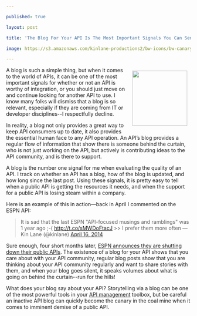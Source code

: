 ---
published: true
layout: post
title: 'The Blog For Your API Is The Most Important Signals You Can Send'
image: https://s3.amazonaws.com/kinlane-productions2/bw-icons/bw-canary-cage.png
---

<p><img style="padding: 10px;" src="https://s3.amazonaws.com/kinlane-productions2/bw-icons/bw-canary-cage.png" alt="" width="150" align="right" />
<p>A blog is such a simple thing, but when it comes to the world of APIs, it can be one of the most important signals for whether or not an API is worthy of integration, or you should just move on and continue looking for another API to use. I know many folks will dismiss that a blog is so relevant, especially if they are coming from IT or developer disciplines--I respectfully decline.
<p>In reality, a blog not only provides a great way to keep API consumers up to date, it also provides the essential human face to any API operation. An API&rsquo;s blog provides a regular flow of information that show there is someone behind the curtain, who is not just working on the API, but actively is contributing ideas to the API community, and is there to support.
<p>A blog is the number one signal for me when evaluating the quality of an API. I track on whether an API has a blog, how of the blog is updated, and how long since the last post. Using these signals, it is pretty easy to tell when a public API is getting the resources it needs, and when the support for a public API is losing steam within a company.
<p>Here is an example of this in action&mdash;back in April I commented on the ESPN API:
<div class="twitterBlock">
<blockquote class="twitter-tweet" lang="en">
<p>It is sad that the last ESPN "API-focused musings and ramblings" was 1 year ago ;-( <a href="https://t.co/sMWDoFtacJ">http://t.co/sMWDoFtacJ</a> &gt;&gt; I prefer them more often
&mdash; Kin Lane (@kinlane) <a href="https://twitter.com/kinlane/statuses/456313516891193346">April 16, 2014</a></blockquote>
</div>
<script src="https://platform.twitter.com/widgets.js"></script>
<p>Sure enough, four short months later, <a href="http://apievangelist.com/2014/08/08/public-apis-are-tough-when-you-are-in-a-tightly-controlled-industry/">ESPN announces they are shutting down their public APIs</a>. The existence of a blog for your API shows that you care about with your API community, regular blog posts show that you are thinking about your API community regularly and want to share stories with them, and when your blog goes silent, it speaks volumes about what is going on behind the curtain--run for the hills!
<p>What does your blog say about your API? Storytelling via a blog can be one of the most powerful tools in your <a href="http://management.apievangelist.com">API management</a> toolbox, but be careful an inactive API blog can quickly become the canary in the coal mine when it comes to imminent demise of a public API.


